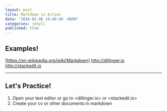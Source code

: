 ```yaml
---
layout: post
title: Markdown in Action
date: "2016-02-06 14:40:40 -0600"
categories: jekyll
published: true
---
```


## Examples!

[https://en.wikipedia.org/wiki/Markdown]
<http://dillinger.io>  
<http://stackedit.io>  

***

## Let's Practice!

1. Open your text editor or go to <dillinger.io> or <stackedit.io>
2. Create your cv or other documents in markdown